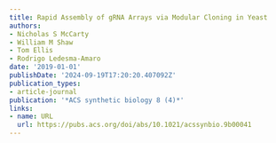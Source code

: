 ```yaml
---
title: Rapid Assembly of gRNA Arrays via Modular Cloning in Yeast
authors:
- Nicholas S McCarty
- William M Shaw
- Tom Ellis
- Rodrigo Ledesma-Amaro
date: '2019-01-01'
publishDate: '2024-09-19T17:20:20.407092Z'
publication_types:
- article-journal
publication: '*ACS synthetic biology 8 (4)*'
links:
- name: URL
  url: https://pubs.acs.org/doi/abs/10.1021/acssynbio.9b00041
---
```

